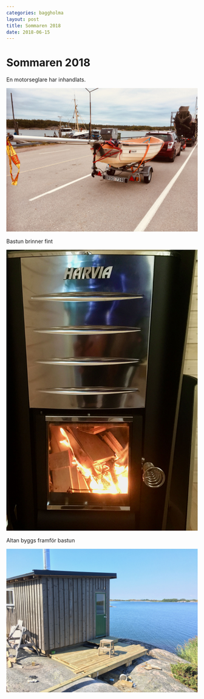 ```yaml
---
categories: baggholma
layout: post
title: Sommaren 2018
date: 2018-06-15
---
```


# Sommaren 2018

En motorseglare har inhandlats.

![IMG_1113](/assets/IMG_1113.jpeg)

Bastun brinner fint

![IMG_1128](/assets/IMG_1128.jpeg)

Altan byggs framför bastun

![IMG_1179](/assets/IMG_1179.jpeg)


